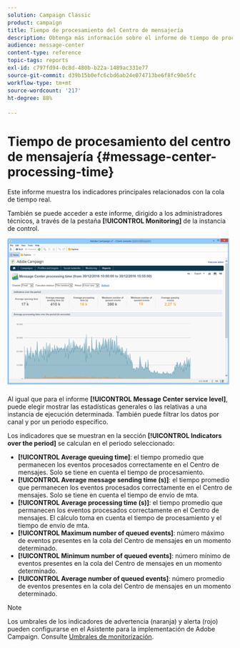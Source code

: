 ```yaml
---
solution: Campaign Classic
product: campaign
title: Tiempo de procesamiento del Centro de mensajería
description: Obtenga más información sobre el informe de tiempo de procesamiento del centro de mensajes.
audience: message-center
content-type: reference
topic-tags: reports
exl-id: c797fd94-0c8d-480b-b22a-1489ac331e77
source-git-commit: d39b15b0efc6cbd6ab24e074713be6f8fc90e5fc
workflow-type: tm+mt
source-wordcount: '217'
ht-degree: 88%

---
```


# Tiempo de procesamiento del centro de mensajería {#message-center-processing-time}

Este informe muestra los indicadores principales relacionados con la cola de tiempo real.

También se puede acceder a este informe, dirigido a los administradores técnicos, a través de la pestaña **[!UICONTROL Monitoring]** de la instancia de control.

![](assets/mc_reports_2.png)

Al igual que para el informe **[!UICONTROL Message Center service level]**, puede elegir mostrar las estadísticas generales o las relativas a una instancia de ejecución determinada. También puede filtrar los datos por canal y por un periodo específico.

Los indicadores que se muestran en la sección **[!UICONTROL Indicators over the period]** se calculan en el periodo seleccionado:

* **[!UICONTROL Average queuing time]**: el tiempo promedio que permanecen los eventos procesados correctamente en el Centro de mensajes. Solo se tiene en cuenta el tiempo de procesamiento.
* **[!UICONTROL Average message sending time (s)]**: el tiempo promedio que permanecen los eventos procesados correctamente en el Centro de mensajes. Solo se tiene en cuenta el tiempo de envío de mta.
* **[!UICONTROL Average processing time (s)]**: el tiempo promedio que permanecen los eventos procesados correctamente en el Centro de mensajes. El cálculo toma en cuenta el tiempo de procesamiento y el tiempo de envío de mta.
* **[!UICONTROL Maximum number of queued events]**: número máximo de eventos presentes en la cola del Centro de mensajes en un momento determinado.
* **[!UICONTROL Minimum number of queued events]**: número mínimo de eventos presentes en la cola del Centro de mensajes en un momento determinado.
* **[!UICONTROL Average number of queued events]**: número promedio de eventos presentes en la cola del Centro de mensajes en un momento determinado.

>[!NOTE]
>
>Los umbrales de los indicadores de advertencia (naranja) y alerta (rojo) pueden configurarse en el Asistente para la implementación de Adobe Campaign. Consulte [Umbrales de monitorización](../../message-center/using/additional-configurations.md#monitoring-thresholds).
